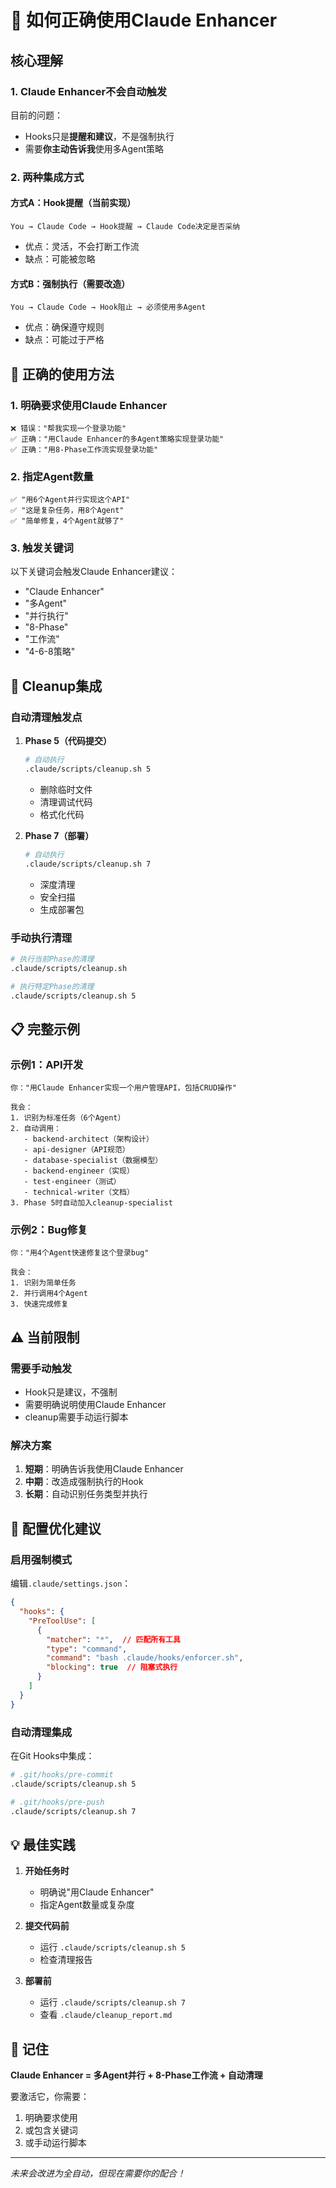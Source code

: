 # 🚀 如何正确使用Claude Enhancer

## 核心理解

### 1. **Claude Enhancer不会自动触发**

目前的问题：
- Hooks只是**提醒和建议**，不是强制执行
- 需要**你主动告诉我**使用多Agent策略

### 2. **两种集成方式**

#### 方式A：Hook提醒（当前实现）
```
You → Claude Code → Hook提醒 → Claude Code决定是否采纳
```
- 优点：灵活，不会打断工作流
- 缺点：可能被忽略

#### 方式B：强制执行（需要改造）
```
You → Claude Code → Hook阻止 → 必须使用多Agent
```
- 优点：确保遵守规则
- 缺点：可能过于严格

## 📝 正确的使用方法

### 1. **明确要求使用Claude Enhancer**

```
❌ 错误："帮我实现一个登录功能"
✅ 正确："用Claude Enhancer的多Agent策略实现登录功能"
✅ 正确："用8-Phase工作流实现登录功能"
```

### 2. **指定Agent数量**

```
✅ "用6个Agent并行实现这个API"
✅ "这是复杂任务，用8个Agent"
✅ "简单修复，4个Agent就够了"
```

### 3. **触发关键词**

以下关键词会触发Claude Enhancer建议：
- "Claude Enhancer"
- "多Agent"
- "并行执行"
- "8-Phase"
- "工作流"
- "4-6-8策略"

## 🧹 Cleanup集成

### 自动清理触发点

1. **Phase 5（代码提交）**
   ```bash
   # 自动执行
   .claude/scripts/cleanup.sh 5
   ```
   - 删除临时文件
   - 清理调试代码
   - 格式化代码

2. **Phase 7（部署）**
   ```bash
   # 自动执行
   .claude/scripts/cleanup.sh 7
   ```
   - 深度清理
   - 安全扫描
   - 生成部署包

### 手动执行清理

```bash
# 执行当前Phase的清理
.claude/scripts/cleanup.sh

# 执行特定Phase的清理
.claude/scripts/cleanup.sh 5
```

## 📋 完整示例

### 示例1：API开发

```
你："用Claude Enhancer实现一个用户管理API，包括CRUD操作"

我会：
1. 识别为标准任务（6个Agent）
2. 自动调用：
   - backend-architect（架构设计）
   - api-designer（API规范）
   - database-specialist（数据模型）
   - backend-engineer（实现）
   - test-engineer（测试）
   - technical-writer（文档）
3. Phase 5时自动加入cleanup-specialist
```

### 示例2：Bug修复

```
你："用4个Agent快速修复这个登录bug"

我会：
1. 识别为简单任务
2. 并行调用4个Agent
3. 快速完成修复
```

## ⚠️ 当前限制

### 需要手动触发
- Hook只是建议，不强制
- 需要明确说明使用Claude Enhancer
- cleanup需要手动运行脚本

### 解决方案
1. **短期**：明确告诉我使用Claude Enhancer
2. **中期**：改造成强制执行的Hook
3. **长期**：自动识别任务类型并执行

## 🔧 配置优化建议

### 启用强制模式

编辑`.claude/settings.json`：
```json
{
  "hooks": {
    "PreToolUse": [
      {
        "matcher": "*",  // 匹配所有工具
        "type": "command",
        "command": "bash .claude/hooks/enforcer.sh",
        "blocking": true  // 阻塞式执行
      }
    ]
  }
}
```

### 自动清理集成

在Git Hooks中集成：
```bash
# .git/hooks/pre-commit
.claude/scripts/cleanup.sh 5

# .git/hooks/pre-push
.claude/scripts/cleanup.sh 7
```

## 💡 最佳实践

1. **开始任务时**
   - 明确说"用Claude Enhancer"
   - 指定Agent数量或复杂度

2. **提交代码前**
   - 运行 `.claude/scripts/cleanup.sh 5`
   - 检查清理报告

3. **部署前**
   - 运行 `.claude/scripts/cleanup.sh 7`
   - 查看 `.claude/cleanup_report.md`

## 🎯 记住

**Claude Enhancer = 多Agent并行 + 8-Phase工作流 + 自动清理**

要激活它，你需要：
1. 明确要求使用
2. 或包含关键词
3. 或手动运行脚本

---

*未来会改进为全自动，但现在需要你的配合！*